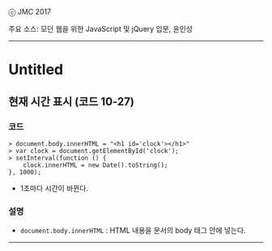 ⓒ JMC 2017

주요 소스: 모던 웹을 위한 JavaScript 및 jQuery 입문, 윤인성

---

# Untitled

## 현재 시간 표시 (코드 10-27)

### 코드

```
> document.body.innerHTML = "<h1 id='clock'></h1>"
> var clock = document.getElementById('clock');
> setInterval(function () {
    clock.innerHTML = new Date().toString();
}, 1000);
```

+ 1초마다 시간이 바뀐다.

### 설명

+ `document.body.innerHTML` : HTML 내용을 문서의 body 태그 안에 넣는다.

---

